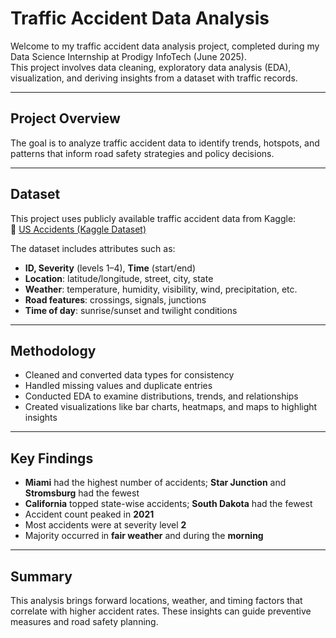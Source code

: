 # Traffic Accident Data Analysis

Welcome to my traffic accident data analysis project, completed during my Data Science Internship at Prodigy InfoTech (June 2025).  
This project involves data cleaning, exploratory data analysis (EDA), visualization, and deriving insights from a dataset with traffic records.

---

## Project Overview

The goal is to analyze traffic accident data to identify trends, hotspots, and patterns that inform road safety strategies and policy decisions.

---

## Dataset

This project uses publicly available traffic accident data from Kaggle:  
🔗 [US Accidents (Kaggle Dataset)](https://www.kaggle.com/datasets/sobhanmoosavi/us-accidents)

The dataset includes attributes such as:
- **ID, Severity** (levels 1–4), **Time** (start/end)
- **Location**: latitude/longitude, street, city, state
- **Weather**: temperature, humidity, visibility, wind, precipitation, etc.
- **Road features**: crossings, signals, junctions
- **Time of day**: sunrise/sunset and twilight conditions

---

## Methodology

- Cleaned and converted data types for consistency  
- Handled missing values and duplicate entries  
- Conducted EDA to examine distributions, trends, and relationships  
- Created visualizations like bar charts, heatmaps, and maps to highlight insights

---

## Key Findings

- **Miami** had the highest number of accidents; **Star Junction** and **Stromsburg** had the fewest  
- **California** topped state-wise accidents; **South Dakota** had the fewest  
- Accident count peaked in **2021**  
- Most accidents were at severity level **2**  
- Majority occurred in **fair weather** and during the **morning**

---

## Summary

This analysis brings forward locations, weather, and timing factors that correlate with higher accident rates. These insights can guide preventive measures and road safety planning.
